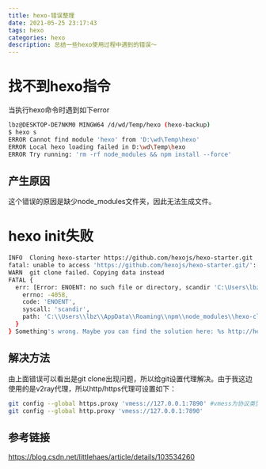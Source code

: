 ```yaml
---
title: hexo-错误整理
date: 2021-05-25 23:17:43
tags: hexo
categories: hexo
description: 总结一些hexo使用过程中遇到的错误～
---
```

# 找不到hexo指令
当执行hexo命令时遇到如下error
```bash
lbz@DESKTOP-DE7NKM0 MINGW64 /d/wd/Temp/hexo (hexo-backup)
$ hexo s
ERROR Cannot find module 'hexo' from 'D:\wd\Temp\hexo'
ERROR Local hexo loading failed in D:\wd\Temp\hexo
ERROR Try running: 'rm -rf node_modules && npm install --force'
```
## 产生原因
这个错误的原因是缺少node_modules文件夹，因此无法生成文件。

# hexo init失败
```bash
INFO  Cloning hexo-starter https://github.com/hexojs/hexo-starter.git
fatal: unable to access 'https://github.com/hexojs/hexo-starter.git/': OpenSSL SSL_read: Connection was reset, errno 10054
WARN  git clone failed. Copying data instead
FATAL {
  err: [Error: ENOENT: no such file or directory, scandir 'C:\Users\lbz\AppData\Roaming\npm\node_modules\hexo-cli\assets'] {
    errno: -4058,
    code: 'ENOENT',
    syscall: 'scandir',
    path: 'C:\\Users\\lbz\\AppData\\Roaming\\npm\\node_modules\\hexo-cli\\assets'
  }
} Something's wrong. Maybe you can find the solution here: %s http://hexo.io/docs/troubleshooting.html
```

## 解决方法
由上面错误可以看出是git clone出现问题，所以给git设置代理解决。由于我这边使用的是v2ray代理，所以http/https代理可设置如下：
```bash
git config --global https.proxy 'vmess://127.0.0.1:7890' #vmess为协议类型 #7890为代理端口号
git config --global http.proxy 'vmess://127.0.0.1:7890'
```
## 参考链接
https://blog.csdn.net/littlehaes/article/details/103534260

